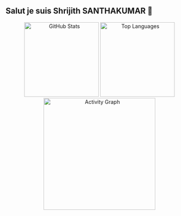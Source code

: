 ## Salut je suis Shrijith SANTHAKUMAR 👋

<!--
**Shrijith94/Shrijith94** is a ✨ _special_ ✨ repository because its `README.md` (this file) appears on your GitHub profile.

Here are some ideas to get you started:

- 🔭 I’m currently working on ...
- 🌱 I’m currently learning ...
- 👯 I’m looking to collaborate on ...
- 🤔 I’m looking for help with ...
- 💬 Ask me about ...
- 📫 How to reach me: ...
- 😄 Pronouns: ...
- ⚡ Fun fact: ...
-->

<div align="center">
  <img src="https://github-readme-stats.vercel.app/api?username=Shrijith94&show_icons=true&include_all_commits=true&count_private=true&theme=dracula&hide_border=false" height="200" alt="GitHub Stats" />
  <img src="https://github-readme-stats.vercel.app/api/top-langs?username=Shrijith94&layout=compact&langs_count=6&hide_border=false" height="200" alt="Top Languages" />
</div>

<div align="center">
  <img src="https://github-readme-activity-graph.vercel.app/graph?username=Shrijith94&radius=16&area=true" height="300" alt="Activity Graph" />
</div>

